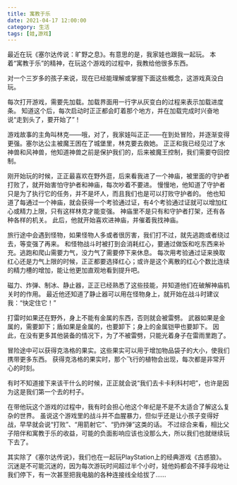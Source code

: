 ```yaml
---
title: 寓教于乐
date: 2021-04-17 12:00:00
category: 生活
tags: [娃,游戏]
---
```


最近在玩《塞尔达传说：旷野之息》。有意思的是，我家娃也跟我一起玩。
本着“寓教于乐”的精神，在玩这个游戏的过程中，我教给他很多东西。

<!--more-->

对一个三岁多的孩子来说，现在已经能理解或掌握下面这些概念，这游戏真没白玩。

每次打开游戏，需要先加载。加载界面用一行字从灰变白的过程来表示加载进度条。
知道这个后，每次启动时正正都会盯着那个地方，并在加载完成时兴奋地说“走到头了，要开始了”！

游戏故事的主角叫林克——哦，对了，我家娃叫正正——在到处冒险，并逐渐变得更强。塞尔达公主被魔王困在了城堡里，林克要去救她。
正正和我已经见过了水神兽和风神兽，他知道神兽之前是保护我们的，后来被魔王控制，我们需要夺回控制。

刚开始玩的时候，正正最喜欢在野外逛，后来看我进了一个神庙，被里面的守护者打败了，就开始害怕守护者和神庙，每次吵着不要进。
慢慢地，他知道了守护者只是为了执行它的任务，并不是坏人，而且我们也是可以打败守护者的。
他也知道了每通过一个神庙，就会获得一个考验通过证，有4个考验通过证就可以增加红心或精力上限，只有这样林克才能变强。
神庙里不是只有和守护者打架，还有各种各样的机关。
此后，他就开始喜欢进神庙，并催着我找神庙。

旅行途中会遇到怪物，如果怪物人多或者很厉害，我们打不过，就先逃跑或者绕过去，等变强了再来。
和怪物战斗时被打到会消耗红心，要通过做饭和吃东西来补充。逃跑和爬山需要力气，没力气了需要停下来休息。
每次用考验通过证来换取红心还是力气上限的时候，正正都要选择红心；或许是这个离散的红心个数比连续的精力槽的增加，能让他更加直观地看到提升吧。

磁力、炸弹、制冰、静止器，正正已经熟悉了这些技能，并知道他们在破解神庙机关时的作用。
最近他还知道了静止器可以用在怪物身上，就开始在战斗时建议我：“快定住它！”

打雷时如果还在野外，身上不能有金属的东西，否则就会被雷劈。
武器如果是金属的，需要卸下；盾如果是金属的，也要卸下；身上的金属铠甲也要卸下。
因此，在没有更多其他装备的情况下，为了不被雷劈，只能光着身子在雷雨里跑了。

冒险途中可以获得克洛格的果实。这些果实可以用于增加物品袋子的大小，使我们携带更多东西。
获得克洛格的果实时，那个飞行的植物会出现，每次都是非常开心的时刻。

有时不知道接下来该干什么的时候，正正就会说“我们去卡卡利科村吧”，也许是因为这是我们第一个去的村子。

在带他玩这个游戏的过程中，我有时会担心他这个年纪是不是不太适合了解这么复杂的世界。
虽说这个游戏里的战斗并不血腥暴力，但似乎还是让小孩子变得好战，早早就会说“打败”、“用箭射它”、“扔炸弹”这类的话。
不过综合来看，相比父子陪伴和寓教于乐的收益，可能的负面影响应该也没那么大，所以我们也就继续玩下去了。

其实除了《塞尔达传说》，我们也在一起玩PlayStation上的经典游戏《古惑狼》。
沉迷是不可能沉迷的，因为每次游玩时间超过半个小时，娃他妈都会不择手段地让我们停下，有一次甚至把我电脑的各种连接线全给拔了……